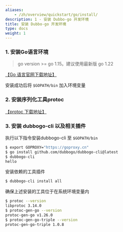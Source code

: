 ```yaml
---
aliases:
    - /zh/overview/quickstart/go/install/
description: 1 - 安装 Dubbo-go 开发环境
title: 安装 Dubbo-go 开发环境
type: docs
weight: 1
---
```



### 1. 安装Go语言环境

> go version >= go 1.15。建议使用最新版 go 1.22

[【Go 语言官网下载地址】](https://golang.google.cn/)

安装成功后将 `$GOPATH/bin` 加入环境变量

### 2. 安装序列化工具protoc

[【protoc 下载地址】](https://github.com/protocolbuffers/protobuf/releases)

### 3. 安装 dubbogo-cli 以及相关插件

执行以下指令安装dubbogo-cli 至 `$GOPATH/bin`

```bash
$ export GOPROXY="https://goproxy.cn"
$ go install github.com/dubbogo/dubbogo-cli@latest
$ dubbogo-cli 
hello
```

安装依赖的工具插件

```bash
$ dubbogo-cli install all            
```

确保上述安装的工具位于在系统环境变量内

```bash
$ protoc --version
libprotoc 3.14.0
$ protoc-gen-go --version
protoc-gen-go v1.26.0
$ protoc-gen-go-triple --version
protoc-gen-go-triple 1.0.8
```
